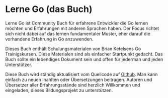 # Lerne Go (das Buch)

Lerne Go ist Community Buch für erfahrene Entwickler die Go lernen möchten und Erfahrungen mit anderen Sprachen haben.
Der Focus richtet sich nicht dabei auf das lernen fundamentaler Muster, eher darauf die vorhandene Erfahrung in Go anzuwenden.

Dieses Buch enthält Schulungsmaterialen von Brian Ketelsens Go Trainigskursen. Diese Materialen sind als einfacher Startpunkt gedacht. Das Buch sollte ein lebendiges Dokument sein und offen für jederman und jeden Unterstützer.

Diese Buch wird ständig aktualisiert vom Quellcode auf [Github](https://github.com/thewondertwins/learngo). Man kann einfach zu neuen Inahlten oder Übersetzungen beitragen. Autoren und Übersetzer aller Erfahrungsstände sind herzlich Willkommen und eingeladen, dieses Bildungsprojekt zu unterstützen.